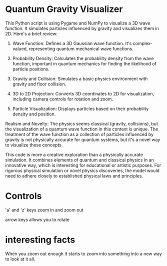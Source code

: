 # Quantum Gravity Visualizer

This Python script is using Pygame and NumPy to visualize a 3D wave function. It simulates particles influenced by gravity and visualizes them in 2D. Here's a brief review:


1. Wave Function: Defines a 3D Gaussian wave function. It's complex-valued, representing quantum mechanical wave functions.


2. Probability Density: Calculates the probability density from the wave function, important in quantum mechanics for finding the likelihood of particle positions.


3. Gravity and Collision: Simulates a basic physics environment with gravity and floor collision.


4. 3D to 2D Projection: Converts 3D coordinates to 2D for visualization, including camera controls for rotation and zoom.


5. Particle Visualization: Displays particles based on their probability density and position.


Realism and Novelty: The physics seems classical (gravity, collisions), but the visualization of a quantum wave function in this context is unique. The treatment of the wave function as a collection of particles influenced by gravity is not physically accurate for quantum systems, but it's a novel way to visualize these concepts.


This code is more a creative exploration than a physically accurate simulation. It combines elements of quantum and classical physics in an innovative way, which is interesting for educational or artistic purposes. For rigorous physical simulation or novel physics discoveries, the model would need to adhere closely to established physical laws and principles.

# Controls

'a' and 'z' keys zoom in and zoom out

arrow keys allows you to rotate

# interesting facts

When you zoom out enough it starts to zoom into something into a new way to look at it all.
